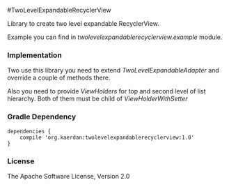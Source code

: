 #TwoLevelExpandableRecyclerView

Library to create two level expandable RecyclerView.

Example you can find in *twolevelexpandablerecyclerview.example* module.

### Implementation

Two use this library you need to extend *TwoLevelExpandableAdapter* and override a couple of methods there.

Also you need to provide *ViewHolders* for top and second level of list hierarchy. Both of them must be child of *ViewHolderWithSetter*

### Gradle Dependency

    dependencies {
        compile 'org.kaerdan:twolevelexpandablerecyclerview:1.0'
    }

### License

The Apache Software License, Version 2.0
